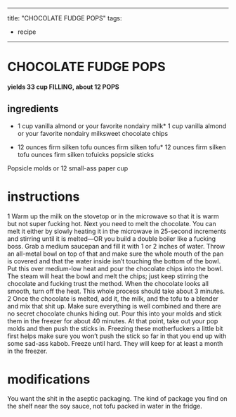
	
---
title: "CHOCOLATE FUDGE POPS"
tags:
  - recipe
---
# CHOCOLATE FUDGE POPS
#### yields 33 cup FILLING, about 12 POPS
## ingredients
* 1 cup vanilla almond or your favorite nondairy milk* 1 cup vanilla almond or your favorite nondairy milksweet chocolate chips

* 12 ounces firm silken tofu ounces firm silken tofu* 12 ounces firm silken tofu ounces firm silken tofuicks popsicle sticks

Popsicle molds or 12 small-ass paper cup

# instructions
1 Warm up the milk on the stovetop or in the microwave so that it is warm but not super
fucking hot. Next you need to melt the chocolate. You can melt it either by slowly heating it in
the microwave in 25-second increments and stirring until it is melted—OR you build a double
boiler like a fucking boss. Grab a medium saucepan and fill it with 1 or 2 inches of water.
Throw an all-metal bowl on top of that and make sure the whole mouth of the pan is covered
and that the water inside isn’t touching the bottom of the bowl. Put this over medium-low
heat and pour the chocolate chips into the bowl. The steam will heat the bowl and melt the
chips; just keep stirring the chocolate and fucking trust the method. When the chocolate looks
all smooth, turn off the heat. This whole process should take about 3 minutes.
2 Once the chocolate is melted, add it, the milk, and the tofu to a blender and mix that shit
up. Make sure everything is well combined and there are no secret chocolate chunks hiding out.
Pour this into your molds and stick them in the freezer for about 40 minutes. At that point,
take out your pop molds and then push the sticks in. Freezing these motherfuckers a little bit
first helps make sure you won’t push the stick so far in that you end up with some sad-ass
kabob. Freeze until hard. They will keep for at least a month in the freezer.

# modifications

You want the shit in the aseptic packaging. The kind of package you find on the shelf near the soy sauce, not tofu
packed in water in the fridge.
	

